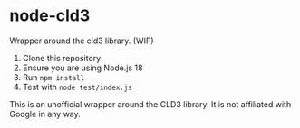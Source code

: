 # node-cld3

Wrapper around the cld3 library. (WIP)

1. Clone this repository
2. Ensure you are using Node.js 18
3. Run `npm install`
4. Test with `node test/index.js`

This is an unofficial wrapper around the CLD3 library. It is not affiliated with Google in any way.
